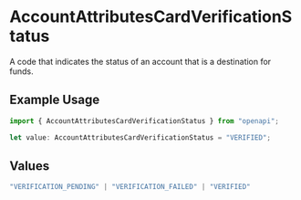 # AccountAttributesCardVerificationStatus

A code that indicates the status of an account that is a destination for funds.

## Example Usage

```typescript
import { AccountAttributesCardVerificationStatus } from "openapi";

let value: AccountAttributesCardVerificationStatus = "VERIFIED";
```

## Values

```typescript
"VERIFICATION_PENDING" | "VERIFICATION_FAILED" | "VERIFIED"
```